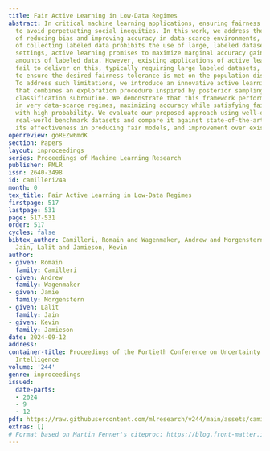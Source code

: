 ```yaml
---
title: Fair Active Learning in Low-Data Regimes
abstract: In critical machine learning applications, ensuring fairness is essential
  to avoid perpetuating social inequities. In this work, we address the challenges
  of reducing bias and improving accuracy in data-scarce environments, where the cost
  of collecting labeled data prohibits the use of large, labeled datasets. In such
  settings, active learning promises to maximize marginal accuracy gains of small
  amounts of labeled data. However, existing applications of active learning for fairness
  fail to deliver on this, typically requiring large labeled datasets, or failing
  to ensure the desired fairness tolerance is met on the population distribution.
  To address such limitations, we introduce an innovative active learning framework
  that combines an exploration procedure inspired by posterior sampling with a fair
  classification subroutine. We demonstrate that this framework performs effectively
  in very data-scarce regimes, maximizing accuracy while satisfying fairness constraints
  with high probability. We evaluate our proposed approach using well-established
  real-world benchmark datasets and compare it against state-of-the-art methods, demonstrating
  its effectiveness in producing fair models, and improvement over existing methods.
openreview: goREZw6mdK
section: Papers
layout: inproceedings
series: Proceedings of Machine Learning Research
publisher: PMLR
issn: 2640-3498
id: camilleri24a
month: 0
tex_title: Fair Active Learning in Low-Data Regimes
firstpage: 517
lastpage: 531
page: 517-531
order: 517
cycles: false
bibtex_author: Camilleri, Romain and Wagenmaker, Andrew and Morgenstern, Jamie and
  Jain, Lalit and Jamieson, Kevin
author:
- given: Romain
  family: Camilleri
- given: Andrew
  family: Wagenmaker
- given: Jamie
  family: Morgenstern
- given: Lalit
  family: Jain
- given: Kevin
  family: Jamieson
date: 2024-09-12
address:
container-title: Proceedings of the Fortieth Conference on Uncertainty in Artificial
  Intelligence
volume: '244'
genre: inproceedings
issued:
  date-parts:
  - 2024
  - 9
  - 12
pdf: https://raw.githubusercontent.com/mlresearch/v244/main/assets/camilleri24a/camilleri24a.pdf
extras: []
# Format based on Martin Fenner's citeproc: https://blog.front-matter.io/posts/citeproc-yaml-for-bibliographies/
---
```

